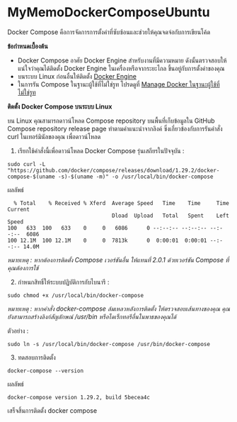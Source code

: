 # MyMemoDockerComposeUbuntu
Docker Compose คือการจัดการการตั้งค่าที่ซับซ้อนและช่วยให้คุณจดจ่อกับการเขียนโค้ด

**ข้อกำหนดเบื้องต้น**

- Docker Compose อาศัย Docker Engine สำหรับงานที่มีความหมาย ดังนั้นตรวจสอบให้แน่ใจว่าคุณได้ติดตั้ง Docker Engine ในเครื่องหรือจากระยะไกล ขึ้นอยู่กับการตั้งค่าของคุณ
- บนระบบ Linux ก่อนอื่นให้ติดตั้ง [Docker Engine](https://github.com/GridsETH2/MyMemoDockerEngineUbuntu)
- ในการรัน Compose ในฐานะผู้ใช้ที่ไม่ใช่รูท โปรดดูที่ [Manage Docker ในฐานะผู้ใช้ที่ไม่ใช่รูท](https://docs.docker.com/engine/install/linux-postinstall/)

**ติดตั้ง Docker Compose บนระบบ Linux**

บน Linux คุณสามารถดาวน์โหลด Compose repository บนพื้นที่เก็บข้อมูลใน GitHub Compose repository release page ทำตามคำแนะนำจากลิงค์ ซึ่งเกี่ยวข้องกับการรันคำสั่ง curl ในเทอร์มินัลของคุณ เพื่อดาวน์โหลด

1. เรียกใช้คำสั่งนี้เพื่อดาวน์โหลด Docker Compose รุ่นเสถียรในปัจจุบัน :
~~~
sudo curl -L "https://github.com/docker/compose/releases/download/1.29.2/docker-compose-$(uname -s)-$(uname -m)" -o /usr/local/bin/docker-compose
~~~
ผลลัพธ์
~~~
  % Total    % Received % Xferd  Average Speed   Time    Time     Time  Current
                                 Dload  Upload   Total   Spent    Left  Speed
100   633  100   633    0     0   6086      0 --:--:-- --:--:-- --:--:--  6086
100 12.1M  100 12.1M    0     0  7813k      0  0:00:01  0:00:01 --:--:-- 14.0M
~~~ 
*หมายเหตุ : หากต้องการติดตั้ง Compose เวอร์ชันอื่น ให้แทนที่ 2.0.1 ด้วยเวอร์ชัน Compose ที่คุณต้องการใช้*

2. กำหนกสิทธิ์ให้ระบบปฏิบัติการกับไบนารี :
~~~
sudo chmod +x /usr/local/bin/docker-compose
~~~
*หมายเหตุ : หากคำสั่ง docker-compose ล้มเหลวหลังการติดตั้ง ให้ตรวจสอบเส้นทางของคุณ คุณยังสามารถสร้างลิงก์สัญลักษณ์ /usr/bin หรือไดเร็กทอรีอื่นในพาธของคุณได้*

ตัวอย่าง :
~~~
sudo ln -s /usr/local/bin/docker-compose /usr/bin/docker-compose
~~~

3. ทดสอบการติดตั้ง
~~~
docker-compose --version
~~~
ผลลัพธ์
~~~
docker-compose version 1.29.2, build 5becea4c
~~~

เสร็จสิ้นการติดตั้ง docker compose
